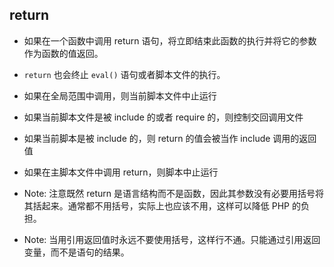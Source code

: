 ## return
* 如果在一个函数中调用 return 语句，将立即结束此函数的执行并将它的参数作为函数的值返回。

* `return` 也会终止 `eval()` 语句或者脚本文件的执行。

* 如果在全局范围中调用，则当前脚本文件中止运行

* 如果当前脚本文件是被 include 的或者 require 的，则控制交回调用文件

* 如果当前脚本是被 include 的，则 return 的值会被当作 include 调用的返回值

* 如果在主脚本文件中调用 return，则脚本中止运行

* Note: 注意既然 return 是语言结构而不是函数，因此其参数没有必要用括号将其括起来。通常都不用括号，实际上也应该不用，这样可以降低 PHP 的负担。

* Note: 当用引用返回值时永远不要使用括号，这样行不通。只能通过引用返回变量，而不是语句的结果。
